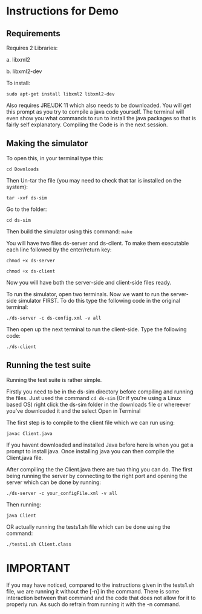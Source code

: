# Instructions for Demo

## Requirements
Requires 2 Libraries:

 a. libxml2
 
 b. libxml2-dev
 
To install:
```
sudo apt-get install libxml2 libxml2-dev
```

Also requires JRE/JDK 11 which also needs to be downloaded. 
You will get this prompt as you try to compile a java code yourself.
The terminal will even show you what commands to run to install the java packages so that is fairly self explanatory.
Compiling the Code is in the next session.


## Making the simulator

To open this, in your terminal type this:
```
cd Downloads
```

Then Un-tar the file (you may need to check that tar is installed on the system):
```
tar -xvf ds-sim
```

Go to the folder:
```
cd ds-sim
```

Then build the simulator using this command:
```make```

You will have two files ds-server and ds-client. To make them executable each line followed by the enter/return key:
```
chmod +x ds-server
```
```
chmod +x ds-client
```
Now you will have both the server-side and client-side files ready.

To run the simulator, open two terminals. Now we want to run the server-side simulator FIRST. To do this type the following code in the original terminal:
```
./ds-server -c ds-config.xml -v all
```
Then open up the next terminal to run the client-side. Type the following code:
```
./ds-client
```

## Running the test suite

Running the test suite is rather simple.

Firstly you need to be in the ds-sim directory before compiling and running the files.
Just used the command ```cd ds-sim``` 
(Or if you're using a Linux based OS) right click the ds-sim folder in the downloads file or whereever you've downloaded it and the  select Open in Terminal

The first step is to compile to the client file which we can run using:
```
javac Client.java
```
If you havent downloaded and installed Java before here is when you get a prompt to install java. Once installing java you can then compile the Client.java file.

After compiling the the Client.java there are two thing you can do.
The first being running the server by connecting to the right port and opening the server which can be done by running:
```
./ds-server -c your_configFile.xml -v all
```
Then running:
```
java Client
```

OR actually running the tests1.sh file which can be done using the command:
```
./tests1.sh Client.class
```

# IMPORTANT
If you may have noticed, compared to the instructions given in the tests1.sh file, we are running it without the [-n] in the command.
There is some interaction between that command and the code that does not allow for it to properly run. As such do refrain from running it with the -n command.

